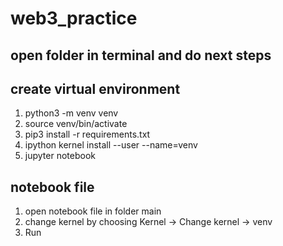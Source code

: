# web3_practice

## open folder in terminal and do next steps
## create virtual environment

1. python3 -m venv venv
2. source venv/bin/activate
3. pip3 install -r requirements.txt
4. ipython kernel install --user --name=venv
5. jupyter notebook 

## notebook file

1. open notebook file in folder main
2. change kernel by choosing Kernel -> Change kernel -> venv
3. Run